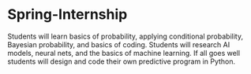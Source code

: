 # Spring-Internship
Students will learn basics of probability, applying conditional probability, Bayesian probability, and basics of coding. Students will research AI models, neural nets, and the basics of machine learning. If all goes well students will design and code their own predictive program in Python.
